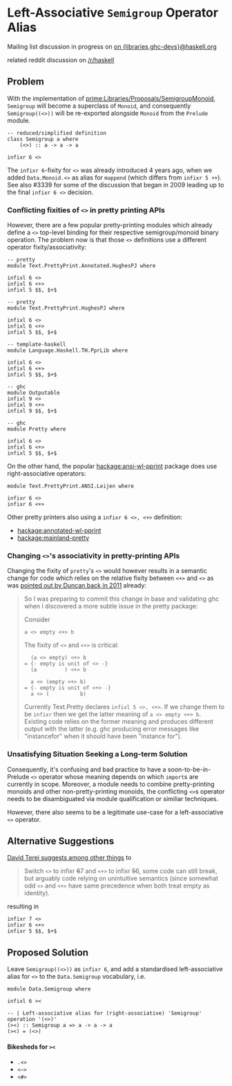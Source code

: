 # Left-Associative `Semigroup` Operator Alias


Mailing list discussion in progress on [on {libraries,ghc-devs}\@haskell.org](http://thread.gmane.org/gmane.comp.lang.haskell.ghc.devel/12030)


related reddit discussion on [/r/haskell](https://www.reddit.com/r/haskell/comments/4mtf5t/proposal_leftassociative_semigroup_operator_alias/)

## Problem



With the implementation of [prime:Libraries/Proposals/SemigroupMonoid](https://prime.haskell.org/intertrac/Libraries/Proposals/SemigroupMonoid), `Semigroup` will become a superclass of `Monoid`, and consequently `Semigroup((<>))` will be re-exported alongside `Monoid` from the `Prelude` module.


```
-- reduced/simplified definition
class Semigroup a where
    (<>) :: a -> a -> a

infixr 6 <>
```


The `infixr 6`-fixity for `<>` was already introduced 4 years ago, when we added `Data.Monoid.<>` as alias for `mappend` (which differs from `infixr 5 ++`). See also #3339 for some of the discussion that began in 2009 leading up to the final `infixr 6 <>` decision.

### Conflicting fixities of `<>` in pretty printing APIs



However, there are a few popular pretty-printing modules which already define a `<>` top-level binding for their respective semigroup/monoid binary operation. The problem now is that those `<>` definitions use a different operator fixity/associativity:


```
-- pretty
module Text.PrettyPrint.Annotated.HughesPJ where

infixl 6 <>
infixl 6 <+>
infixl 5 $$, $+$

-- pretty
module Text.PrettyPrint.HughesPJ where

infixl 6 <>
infixl 6 <+>
infixl 5 $$, $+$
```

```
-- template-haskell
module Language.Haskell.TH.PprLib where

infixl 6 <> 
infixl 6 <+>
infixl 5 $$, $+$
```

```
-- ghc
module Outputable
infixl 9 <> 
infixl 9 <+>
infixl 9 $$, $+$

-- ghc
module Pretty where

infixl 6 <>
infixl 6 <+>
infixl 5 $$, $+$
```


On the other hand, the popular [hackage:ansi-wl-pprint](http://hackage.haskell.org/package/ansi-wl-pprint) package does use right-associative operators:


```
module Text.PrettyPrint.ANSI.Leijen where

infixr 6 <>
infixr 6 <+>
```


Other pretty printers also using a `infixr 6 <>, <+>` definition:

- [hackage:annotated-wl-pprint](http://hackage.haskell.org/package/annotated-wl-pprint)
- [hackage:mainland-pretty](http://hackage.haskell.org/package/mainland-pretty)

### Changing `<>`'s associativity in pretty-printing APIs



Changing the fixity of `pretty`'s `<>` would however results in a semantic change for code which relies on the relative fixity between `<+>` and `<>` as was [pointed out by Duncan back in 2011](https://mail.haskell.org/pipermail/libraries/2011-November/017066.html) already:


>
>
> So I was preparing to commit this change in base and validating ghc when I discovered a more subtle issue in the pretty package:
>
>
>
> Consider
>
>
> ```
> a <> empty <+> b
> ```
>
>
> The fixity of `<>` and `<+>` is critical:
>
>
> ```
>   (a <> empty) <+> b
> = {- empty is unit of <> -}
>   (a         ) <+> b
>
>   a <> (empty <+> b)
> = {- empty is unit of <+> -}
>   a <> (          b)
> ```
>
>
> Currently Text.Pretty declares `infixl 5 <>, <+>`. If we change them to be `infixr` then we get the latter  meaning of `a <> empty <+> b`. Existing code relies on the former meaning and produces different output with the latter (e.g. ghc producing error messages like "instancefor" when it should have been "instance for").
>
>

### Unsatisfying Situation Seeking a Long-term Solution


Consequently, it's confusing and bad practice to have a soon-to-be-in-Prelude `<>` operator whose meaning depends on which `import`s are currently in scope. Moreover, a module needs to combine pretty-printing monoids and other non-pretty-printing monoids, the conflicting `<>`s operator needs to be disambiguated via module qualification or similiar techniques.



However, there also seems to be a legitimate use-case for a left-associative `<>` operator.


## Alternative Suggestions



[David Terei suggests among other things](https://github.com/haskell/pretty/issues/30#issuecomment-161146748) to


>
>
> Switch `<>` to infixr ~~6~~7 and `<+>` to infixr ~~5~~6, some code can still break, but arguably code relying on unintuitive semantics (since somewhat odd `<>` and `<+>` have same precedence when both treat empty as identity).
>
>


resulting in


```
infixr 7 <>
infixr 6 <+>
infixr 5 $$, $+$
```

## Proposed Solution



Leave `Semigroup((<>))` as `infixr 6`, and add a standardised left-associative alias for `<>` to the `Data.Semigroup` vocabulary, i.e.


```
module Data.Semigroup where

infixl 6 ><

-- | Left-associative alias for (right-associative) 'Semigroup' operation '(<>)'
(><) :: Semigroup a => a -> a -> a
(><) = (<>)

```

#### Bikesheds for `><`


- `.<>`
- `<~>`
- `<#>`
